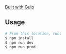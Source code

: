[Built with Gulp](http://gulpjs.com/)

## Usage

```bash
# From this location, run:
$ npm install
$ npm run dev
$ npm run prod
```
